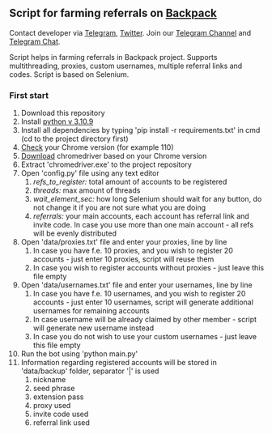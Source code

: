 ## Script for farming referrals on [Backpack](https://twitter.com/xNFT_Backpack)
Contact developer via [Telegram](https://t.me/CryptoBusher), [Twitter](https://twitter.com/CryptoBusher). Join our [Telegram Channel](https://t.me/CryptoKiddiesClub) and [Telegram Chat](https://t.me/CryptoKiddiesChat).

Script helps in farming referrals in Backpack project. Supports multithreading, proxies, custom usernames, multiple referral links and codes. Script is based on Selenium.

### First start
1. Download this repository
2. Install [python v 3.10.9](https://www.python.org/downloads/release/python-3109/)
3. Install all dependencies by typing 'pip install -r requirements.txt' in cmd (cd to the project directory first)
4. [Check](chrome://version/) your Chrome version (for example 110)
5. [Download](https://chromedriver.chromium.org/downloads) chromedriver based on your Chrome version
6. Extract 'chromedriver.exe' to the project repository
7. Open 'config.py' file using any text editor
   1. *refs_to_register:* total amount of accounts to be registered
   2. *threads:* max amount of threads
   3. *wait_element_sec:* how long Selenium should wait for any button, do not change it if you are not sure what you are doing
   4. *referrals:* your main accounts, each account has referral link and invite code. In case you use more than one main account - all refs will be evenly distributed
8. Open 'data/proxies.txt' file and enter your proxies, line by line
   1. In case you have f.e. 10 proxies, and you wish to register 20 accounts - just enter 10 proxies, script will reuse them
   2. In case you wish to register accounts without proxies - just leave this file empty
9. Open 'data/usernames.txt' file and enter your usernames, line by line
   1. In case you have f.e. 10 usernames, and you wish to register 20 accounts - just enter 10 usernames, script will generate additional usernames for remaining accounts
   2. In case username will be already claimed by other member - script will generate new username instead
   3. In case you do not wish to use your custom usernames - just leave this file empty
10. Run the bot using 'python main.py'
11. Information regarding registered accounts will be stored in 'data/backup' folder, separator '|' is used
    1. nickname
    2. seed phrase
    3. extension pass
    4. proxy used
    5. invite code used
    6. referral link used